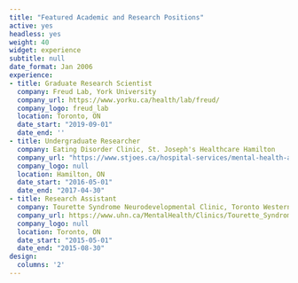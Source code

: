 ```yaml
---
title: "Featured Academic and Research Positions"
active: yes
headless: yes
weight: 40
widget: experience
subtitle: null
date_format: Jan 2006
experience:
- title: Graduate Research Scientist
  company: Freud Lab, York University
  company_url: https://www.yorku.ca/health/lab/freud/
  company_logo: freud_lab
  location: Toronto, ON
  date_start: "2019-09-01"
  date_end: ''
- title: Undergraduate Researcher
  company: Eating Disorder Clinic, St. Joseph's Healthcare Hamilton
  company_url: "https://www.stjoes.ca/hospital-services/mental-health-addiction-services/mental-health-services/eating-disorders-program"
  company_logo: null
  location: Hamilton, ON
  date_start: "2016-05-01"
  date_end: "2017-04-30"
- title: Research Assistant
  company: Tourette Syndrome Neurodevelopmental Clinic, Toronto Western Hospital
  company_url: https://www.uhn.ca/MentalHealth/Clinics/Tourette_Syndrome_Clinic#about
  company_logo: null
  location: Toronto, ON
  date_start: "2015-05-01"
  date_end: "2015-08-30"
design:
  columns: '2'
---
```

